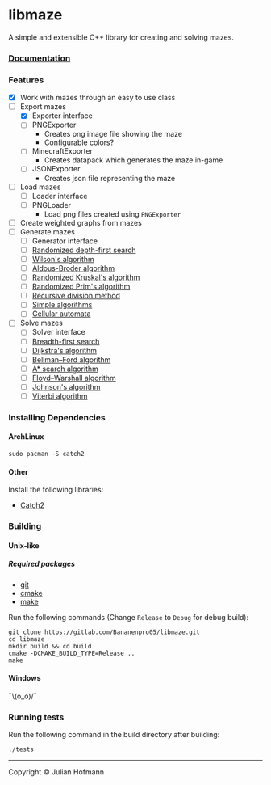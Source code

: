 # libmaze

A simple and extensible C++ library for creating and solving mazes.

### [Documentation](docs/Home.md)

### Features

- [x] Work with mazes through an easy to use class
- [ ] Export mazes
    - [x] Exporter interface
    - [ ] PNGExporter
        - Creates png image file showing the maze
        - Configurable colors?
    - [ ] MinecraftExporter
        - Creates datapack which generates the maze in-game
    - [ ] JSONExporter
        - Creates json file representing the maze
- [ ] Load mazes
    - [ ] Loader interface
    - [ ] PNGLoader
        - Load png files created using `PNGExporter`
- [ ] Create weighted graphs from mazes
- [ ] Generate mazes
    - [ ] Generator interface
    - [ ] [Randomized depth-first search](https://www.wikiwand.com/en/Maze_generation_algorithm#Randomized_depth-first_search)
    - [ ] [Wilson's algorithm](https://www.wikiwand.com/en/Maze_generation_algorithm#Wilson's_algorithm)
    - [ ] [Aldous-Broder algorithm](https://www.wikiwand.com/en/Maze_generation_algorithm#Aldous-Broder_algorithm)
    - [ ] [Randomized Kruskal's algorithm](https://www.wikiwand.com/en/Maze_generation_algorithm#Randomized_Kruskal's_algorithm)
    - [ ] [Randomized Prim's algorithm](https://www.wikiwand.com/en/Maze_generation_algorithm#Randomized_Prim's_algorithm)
    - [ ] [Recursive division method](https://www.wikiwand.com/en/Maze_generation_algorithm#Recursive_division_method)
    - [ ] [Simple algorithms](https://www.wikiwand.com/en/Maze_generation_algorithm#Simple_algorithms)
    - [ ] [Cellular automata](https://www.wikiwand.com/en/Maze_generation_algorithm#Cellular_automaton_algorithms)
- [ ] Solve mazes
    - [ ] Solver interface
    - [ ] [Breadth-first search](https://www.wikiwand.com/en/Breadth-first_search)
    - [ ] [Dijkstra's algorithm](https://www.wikiwand.com/en/Dijkstra's_algorithm)
    - [ ] [Bellman–Ford algorithm](https://www.wikiwand.com/en/Bellman–Ford_algorithm)
    - [ ] [A* search algorithm](https://www.wikiwand.com/en/A*_search_algorithm)
    - [ ] [Floyd–Warshall algorithm](https://www.wikiwand.com/en/Floyd-Warshall_algorithm)
    - [ ] [Johnson's algorithm](https://www.wikiwand.com/en/Johnson's_algorithm)
    - [ ] [Viterbi algorithm](https://www.wikiwand.com/en/Viterbi_algorithm)

### Installing Dependencies
#### ArchLinux
```
sudo pacman -S catch2
```
#### Other
Install the following libraries:
- [Catch2](https://github.com/catchorg/Catch2/tree/v2.x)

### Building
#### Unix-like
##### Required packages
- [git](https://git-scm.com/)
- [cmake](https://cmake.org/)
- [make](https://www.gnu.org/software/make/)

Run the following commands (Change `Release` to `Debug` for debug build):
```
git clone https://gitlab.com/Bananenpro05/libmaze.git
cd libmaze
mkdir build && cd build
cmake -DCMAKE_BUILD_TYPE=Release ..
make
```
#### Windows
¯\\(o_o)/¯

### Running tests
Run the following command in the build directory after building:
```
./tests
```

---
Copyright © Julian Hofmann
